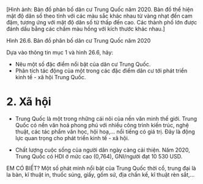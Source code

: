 [Hình ảnh: Bản đồ phân bố dân cư Trung Quốc năm 2020. Bản đồ thể hiện mật độ dân số theo tỉnh với các màu sắc khác nhau từ vàng nhạt đến cam đậm, tương ứng với mật độ dân số từ thấp đến cao. Các thành phố lớn được đánh dấu bằng các chấm màu hồng với kích thước khác nhau.]

Hình 26.6. Bản đồ phân bố dân cư Trung Quốc năm 2020

Dựa vào thông tin mục 1 và hình 26.6, hãy:
- Nêu một số đặc điểm nổi bật của dân cư Trung Quốc.
- Phân tích tác động của một trong các đặc điểm dân cư tới phát triển kinh tế - xã hội Trung Quốc.

# 2. Xã hội

- Trung Quốc là một trong những cái nôi của nền văn minh thế giới. Trung Quốc có nền văn hoá phong phú với nhiều công trình kiến trúc, nghệ thuật, các tác phẩm văn học, hội hoạ,... nổi tiếng có giá trị. Đây là động lực quan trọng cho phát triển kinh tế - xã hội.

- Chất lượng cuộc sống của người dân ngày càng cải thiện. Năm 2020, Trung Quốc có HDI ở mức cao (0,764), GNI/người đạt 10 530 USD.

EM CÓ BIẾT?
Một số phát minh nổi bật của Trung Quốc thời cổ, trung đại là la bàn, kĩ thuật in, thuốc súng, giấy, gốm sứ, địa chấn kế, kĩ thuật rèn sắt,...
